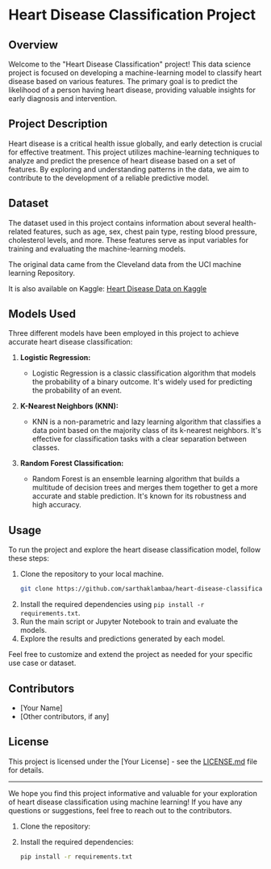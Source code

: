 # Heart Disease Classification Project

## Overview

Welcome to the "Heart Disease Classification" project! This data science project is focused on developing a machine-learning model to classify heart disease based on various features. The primary goal is to predict the likelihood of a person having heart disease, providing valuable insights for early diagnosis and intervention.

## Project Description

Heart disease is a critical health issue globally, and early detection is crucial for effective treatment. This project utilizes machine-learning techniques to analyze and predict the presence of heart disease based on a set of features. By exploring and understanding patterns in the data, we aim to contribute to the development of a reliable predictive model.

## Dataset

The dataset used in this project contains information about several health-related features, such as age, sex, chest pain type, resting blood pressure, cholesterol levels, and more. These features serve as input variables for training and evaluating the machine-learning models.

The original data came from the Cleveland data from the UCI machine learning Repository.

It is also available on Kaggle: [Heart Disease Data on Kaggle](https://www.kaggle.com/datasets/redwankarimsony/heart-disease-data)

## Models Used

Three different models have been employed in this project to achieve accurate heart disease classification:

1. **Logistic Regression:**
   - Logistic Regression is a classic classification algorithm that models the probability of a binary outcome. It's widely used for predicting the probability of an event.

2. **K-Nearest Neighbors (KNN):**
   - KNN is a non-parametric and lazy learning algorithm that classifies a data point based on the majority class of its k-nearest neighbors. It's effective for classification tasks with a clear separation between classes.

3. **Random Forest Classification:**
   - Random Forest is an ensemble learning algorithm that builds a multitude of decision trees and merges them together to get a more accurate and stable prediction. It's known for its robustness and high accuracy.

## Usage

To run the project and explore the heart disease classification model, follow these steps:

1. Clone the repository to your local machine.
   ```bash
   git clone https://github.com/sarthaklambaa/heart-disease-classification/
    ```
2. Install the required dependencies using `pip install -r requirements.txt`.
3. Run the main script or Jupyter Notebook to train and evaluate the models.
4. Explore the results and predictions generated by each model.

Feel free to customize and extend the project as needed for your specific use case or dataset.

## Contributors

- [Your Name]
- [Other contributors, if any]

## License

This project is licensed under the [Your License] - see the [LICENSE.md](LICENSE.md) file for details.

---

We hope you find this project informative and valuable for your exploration of heart disease classification using machine learning! If you have any questions or suggestions, feel free to reach out to the contributors.

1. Clone the repository:

  
   
2. Install the required dependencies:
   ```bash
   pip install -r requirements.txt
   ```
